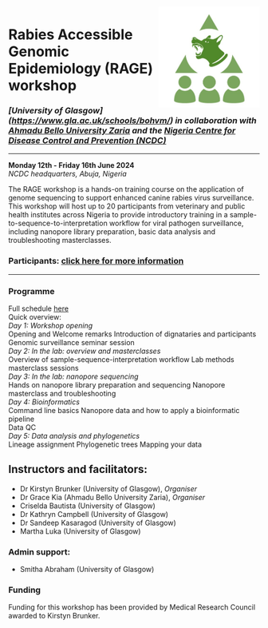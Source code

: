 <img align="right" src="icon/RAGE_train2.jpg" width=40% height=40%>

# Rabies Accessible Genomic Epidemiology (RAGE) workshop  
### *[University of Glasgow] (https://www.gla.ac.uk/schools/bohvm/) in collaboration with [Ahmadu Bello University Zaria](https://abu.edu.ng/) and the [Nigeria Centre for Disease Control and Prevention (NCDC)](https://ncdc.gov.ng/)*   
---
**Monday 12th - Friday 16th June 2024**  
*NCDC headquarters, Abuja, Nigeria*  

The RAGE workshop is a hands-on training course on the application of genome sequencing to support enhanced canine rabies virus surveillance. This workshop will host up to 20 participants from veterinary and public health institutes across Nigeria to provide introductory training in a sample-to-sequence-to-interpretation workflow for viral pathogen surveillance, including nanopore library preparation, basic data analysis and troubleshooting masterclasses. 

### Participants: [click here for more information](participant_information/README.md)  
---

### Programme  
Full schedule [here](https://docs.google.com/spreadsheets/d/1JCL9Xy9NZ3_kTtE0744eJAaLKgEMXqvWHUJG7V9-ml0/edit?usp=sharing)  
Quick overview:  
*Day 1: Workshop opening*   
Opening and Welcome remarks
Introduction of dignataries and participants
Genomic surveillance seminar session  
*Day 2: In the lab: overview and masterclasses*   
Overview of sample-sequence-interpretation workflow
Lab methods masterclass sessions  
*Day 3: In the lab: nanopore sequencing*  
Hands on nanopore library preparation and sequencing
Nanopore masterclass and troubleshooting  
*Day 4: Bioinformatics*  
Command line basics
Nanopore data and how to apply a bioinformatic pipeline  
Data QC  
*Day 5: Data analysis and phylogenetics*  
Lineage assignment
Phylogenetic trees
Mapping your data


## Instructors and facilitators:  
* Dr Kirstyn Brunker (University of Glasgow), *Organiser*
* Dr Grace Kia (Ahmadu Bello University Zaria), *Organiser*
* Criselda Bautista (University of Glasgow)
* Dr Kathryn Campbell (University of Glasgow)
* Dr Sandeep Kasaragod (University of Glasgow)
* Martha Luka (University of Glasgow)  
### Admin support:  
* Smitha Abraham (University of Glasgow)

### Funding
Funding for this workshop has been provided by Medical Research Council awarded to Kirstyn Brunker.
